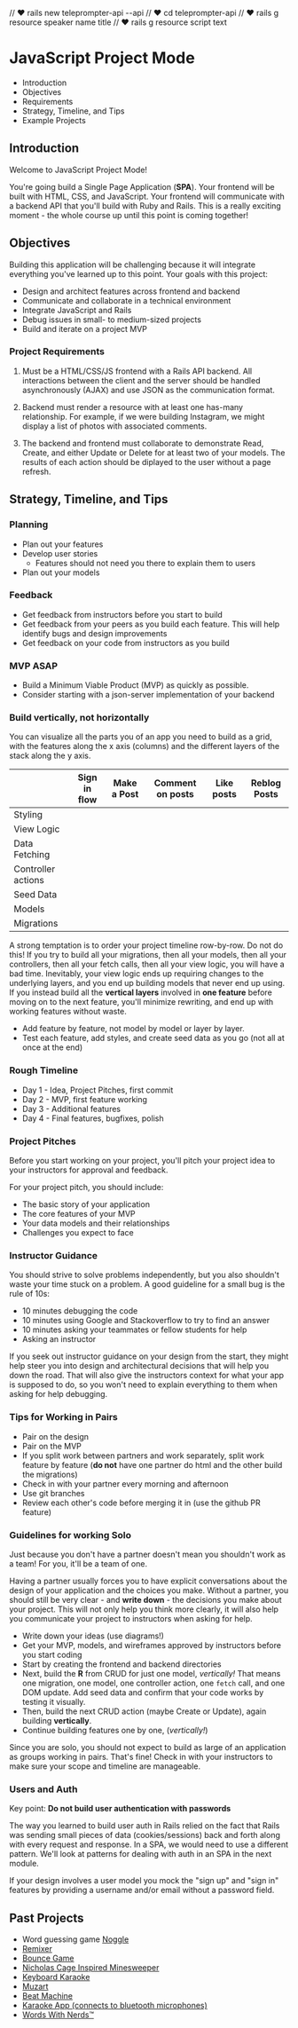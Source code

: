 // ♥ rails new teleprompter-api --api
// ♥ cd teleprompter-api
// ♥ rails g resource speaker name title
// ♥ rails g resource script text





# JavaScript Project Mode

- Introduction
- Objectives
- Requirements
- Strategy, Timeline, and Tips
- Example Projects

## Introduction

Welcome to JavaScript Project Mode!

You're going build a Single Page Application (**SPA**). Your frontend will be built with HTML, CSS, and JavaScript. Your frontend will communicate with a backend API that you'll build with Ruby and Rails. This is a really exciting moment - the whole course up until this point is coming together!

## Objectives

Building this application will be challenging because it will integrate everything you've learned up to this point. Your goals with this project:

- Design and architect features across frontend and backend
- Communicate and collaborate in a technical environment
- Integrate JavaScript and Rails
- Debug issues in small- to medium-sized projects
- Build and iterate on a project MVP

### Project Requirements

1. Must be a HTML/CSS/JS frontend with a Rails API backend. All interactions between the client and the server should be handled asynchronously (AJAX) and use JSON as the communication format.

2. Backend must render a resource with at least one has-many relationship. For example, if we were building Instagram, we might display a list of photos with associated comments.

3. The backend and frontend must collaborate to demonstrate Read, Create, and either Update or Delete for at least two of your models. The results of each action should be diplayed to the user without a page refresh.

## Strategy, Timeline, and Tips

### Planning

- Plan out your features
- Develop user stories
  - Features should not need you there to explain them to users
- Plan out your models

### Feedback

- Get feedback from instructors before you start to build
- Get feedback from your peers as you build each feature. This will help identify bugs and design improvements
- Get feedback on your code from instructors as you build

### MVP ASAP

- Build a Minimum Viable Product (MVP) as quickly as possible.
- Consider starting with a json-server implementation of your backend

### Build vertically, not horizontally

You can visualize all the parts you of an app you need to build as a grid, with the features along the x axis (columns) and the different layers of the stack along the y axis.

|                    | Sign in flow | Make a Post | Comment on posts | Like posts | Reblog Posts |
| ------------------ | ------------ | ----------- | ---------------- | ---------- | ------------ |
| Styling            |              |             |                  |            |              |
| View Logic         |              |             |                  |            |              |
| Data Fetching      |              |             |                  |            |              |
| Controller actions |              |             |                  |            |              |
| Seed Data          |              |             |                  |            |              |
| Models             |              |             |                  |            |              |
| Migrations         |              |             |                  |            |              |

A strong temptation is to order your project timeline row-by-row. Do not do this! If you try to build all your migrations, then all your models, then all your controllers, then all your fetch calls, then all your view logic, you will have a bad time. Inevitably, your view logic ends up requiring changes to the underlying layers, and you end up building models that never end up using. If you instead build all the **vertical layers** involved in **one feature** before moving on to the next feature, you'll minimize rewriting, and end up with working features without waste.

- Add feature by feature, not model by model or layer by layer.
- Test each feature, add styles, and create seed data as you go (not all at once at the end)

### Rough Timeline

* Day 1 - Idea, Project Pitches, first commit
* Day 2 - MVP, first feature working
* Day 3 - Additional features
* Day 4 - Final features, bugfixes, polish

### Project Pitches

Before you start working on your project, you'll pitch your project idea to your instructors for approval and feedback.

For your project pitch, you should include:

- The basic story of your application
- The core features of your MVP
- Your data models and their relationships
- Challenges you expect to face

### Instructor Guidance

You should strive to solve problems independently, but you also shouldn't waste your time stuck on a problem. A good guideline for a small bug is the rule of 10s:

- 10 minutes debugging the code
- 10 minutes using Google and Stackoverflow to try to find an answer
- 10 minutes asking your teammates or fellow students for help
- Asking an instructor

If you seek out instructor guidance on your design from the start, they might help steer you into design and architectural decisions that will help you down the road. That will also give the instructors context for what your app is supposed to do, so you won't need to explain everything to them when asking for help debugging.

### Tips for Working in Pairs

- Pair on the design
- Pair on the MVP
- If you split work between partners and work separately, split work feature by feature (**do not** have one partner do html and the other build the migrations)
- Check in with your partner every morning and afternoon
- Use git branches
- Review each other's code before merging it in (use the github PR feature)

### Guidelines for working Solo

Just because you don't have a partner doesn't mean you shouldn't work as a team! For you, it'll be a team of one.

Having a partner usually forces you to have explicit conversations about the design of your application and the choices you make. Without a partner, you should still be very clear - and **write down** - the decisions you make about your project. This will not only help you think more clearly, it will also help you communicate your project to instructors when asking for help.

- Write down your ideas (use diagrams!)
- Get your MVP, models, and wireframes approved by instructors before you start coding
- Start by creating the frontend and backend directories
- Next, build the **R** from CRUD for just one model, *vertically!* That means one migration, one model, one controller action, one `fetch` call, and one DOM update. Add seed data and confirm that your code works by testing it visually.
- Then, build the next CRUD action (maybe Create or Update), again building **vertically**.
- Continue building features one by one, (*vertically!*)

Since you are solo, you should not expect to build as large of an application as groups working in pairs. That's fine! Check in with your instructors to make sure your scope and timeline are manageable.

### Users and Auth

Key point: **Do not build user authentication with passwords**

The way you learned to build user auth in Rails relied on the fact that Rails was sending small pieces of data (cookies/sessions) back and forth along with every request and response. In a SPA, we would need to use a different pattern. We'll look at patterns for dealing with auth in an SPA in the next module.

If your design involves a user model you mock the "sign up" and "sign in" features by providing a username and/or email without a password field.

## Past Projects

- Word guessing game [Noggle](https://jamesgraham320.github.io/noggle-app/)
- [Remixer](https://remixer-v2.firebaseapp.com/)
- [Bounce Game](http://bounce-123.s3-website-us-east-1.amazonaws.com/)
- [Nicholas Cage Inspired Minesweeper](http://ncage.s3-website-us-east-1.amazonaws.com/)
- [Keyboard Karaoke](https://keyboard-karaoke.herokuapp.com/)
- [Muzart](https://muzart.herokuapp.com/)
- [Beat Machine](https://beat-machine.com/)
- [Karaoke App (connects to bluetooth microphones)](https://youtubektvpalace.herokuapp.com/index.html)
- [Words With Nerds™](https://wordswithnerds.herokuapp.com/)
